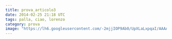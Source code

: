 ```yaml
---
title: prova_articolo3
date: 2014-02-25 21:18 UTC
tags: palla, ciao, lorenzo
category: prova
image: "https://lh6.googleusercontent.com/-2mjjIOP9Ab0/UpXLaLxpqaI/AAAAAAAAeKw/UFMK9nV5yQM/w1232-h693-no/jakarta-forest-capital-region-indonesia-world-city-266089.jpg"
---
```


